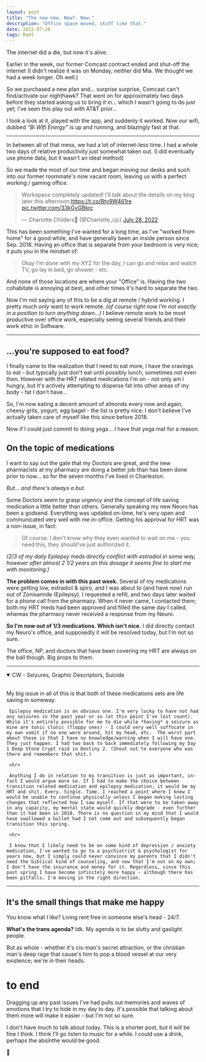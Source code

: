 ```yaml
---
layout: post
title: "The new new. New?. New."
description: "Office space moved, stuff like that."
date: 2022-07-28
tags: Rant
---
```


The internet did a die, but now it's alive.

Earlier in the week, our former Comcast contract ended and shut-off the internet (I didn't realize it was on Monday, neither did Mia. We thought we had a week longer. Oh well.)

So we purchased a new plan and... surprise surprise, Comcast can't find/activate our nighthawk? That went on for approximately two days before they started asking us to bring it in... which I wasn't going to do just yet; I've seen this play out with AT&T prior...

I took a look at it, played with the app, and suddenly it worked. Now our wifi, dubbed *"Bi WIfi Energy"* is up and running, and blazingly fast at that. 

<hr>

In between all of that mess, we had a lot of internet-less time. I had a whole two days of relative productivity just somewhat taken out. (I did eventually use phone data, but it wasn't an ideal method)

So we made the most of our time and began moving our desks and such into our former roommate's now vacant room, leaving us with a perfect working / gaming office. 

<blockquote class="twitter-tweet"><p lang="en" dir="ltr">Workspace completely updated! I’ll talk about the details on my blog later this afternoon:<a href="https://t.co/Bty9W461re">https://t.co/Bty9W461re</a> <a href="https://t.co/33kGyGBkrc">pic.twitter.com/33kGyGBkrc</a></p>&mdash; Charlotte Childers🌹 (@Charlotte_cjc) <a href="https://twitter.com/Charlotte_cjc/status/1552659123019419648?ref_src=twsrc%5Etfw">July 28, 2022</a></blockquote> <script async src="https://platform.twitter.com/widgets.js" charset="utf-8"></script> 

This has been something I've wanted for a long time, as I've "worked from home" for a good while, and have generally been an inside person since Sep. 2018. Having an office that is separate from your bedroom is very nice; it puts you in the mindset of:

> Okay I'm done with my XYZ for the day, I can go and relax and watch TV, go lay in bed, go shower - etc.

And none of those locations are where your "Office" is. Having the two cohabitate is annoying at best, and other times it's hard to separate the two.

Now I'm not saying any of this to be a dig at remote / hybrid working. I pretty much *only* want to work remote. *(of course right now I'm not exactly in a position to turn anything down...)* I believe remote work to be most productive over office work, especially seeing several friends and their work ethic in Software. 

<hr>


## ...you're supposed to eat food?

I finally came to the realization that I need to eat more, I have the cravings to eat - but typically just don't eat until possibly lunch, sometimes not even then. However with the HRT related medications I'm on - not only am I hungry, but it's actively attempting to disperse fat into other areas of my body - fat I don't have...

So, I'm now eating a decent amount of almonds every now and again, cheesy grits, yogurt, egg bagel - the list is pretty nice. I don't believe I've actually taken care of myself like this since before 2018. 

Now if I could just commit to doing yoga... I have that yoga mat for a reason.

## On the topic of medications
I want to say out the gate that my Doctors are great, and the new pharmacists at my pharmacy are doing a better job than has been done prior to now... so for the seven months I've lived in Charleston.

*But... and there's always a but.*

Some Doctors seem to grasp urgency and the concept of life saving medication a little better than others. Generally speaking my new Neuro has been a godsend. Everything was updated on-time, he's very open and communicated very well with me in-office. Getting his approval for HRT was a non-issue, in fact:

> Of course. I don't know why they even wanted to wait on me - you need this, they should've just authorized it. 

*(2/3 of my daily Epilepsy meds directly conflict with estradiol in some way, however after almost 2 1/2 years on this dosage it seems fine to start me with monitoring.)*

**The problem comes in with this past week.** Several of my medications were getting low, estradiol & spiro, and I was about to (and have now) run out of Zonisamide (Epilepsy). I requested a refill, and two days later waited for a phone call from the pharmacy. When it never came, I contacted them; both my HRT meds had been approved and filled the same day I called, whereas the pharmacy never received a response from my Neuro.

**So I'm now out of 1/3 medications. Which isn't nice.** I did directly contact my Neuro's office, and supposedly it will be resolved today, but I'm not so sure.

The office, NP, and doctors that have been covering my HRT are always on the ball though. Big props to them.

<hr>

<details open>
<summary> CW - Seizures, Graphic Descriptors, Suicide</summary>
<br>
<p>
	My big issue in all of this is that both of these medications sets are life saving in someway.
	
	 Epilepsy medication is an obvious one. I'm very lucky to have not had any seizures in the past year or so (at this point I've lost count). While it's entirely possible for me to die while *having* a seizure as mine are tonic clonic (floppy ones) - I could very well suffocate in my own vomit if no one were around, hit my head, etc.  The worst part about these is that I have no knowledge/warning when I will have one. They just happen. I had two back to back immediately following my Day 1 Deep Stone Crypt raid in Destiny 2. (Shout out to everyone who was there and remembers that shit.)
	 
	 <hr>
	 
	 Anything I do in relation to my transition is just as important, in-fact I would argue more so. If I had to make the choice between transition related medication and epilepsy medication, it would be my HRT and shit. Every. Single. Time. I reached a point where I knew I would be unable to continue physically unless I began making lasting changes that reflected how I saw myself. If that were to be taken away in any capacity, my mental state would quickly degrade - even further than it had been in 2018. There is no question in my mind that I would have swallowed a bullet had I not come out and subsequently began transition this spring.
	 
	 <hr>
	 
	 I know that I likely need to be on some kind of depression / anxiety medication, I've wanted to go to a psychiatrist & psychologist for years now, but I simply could never convince my parents that I didn't need the biblical kind of counseling, and now that I'm out on my own; I don't have the insurance and money for it. Regardless, since this past spring I have become infinitely more happy - although there has been pitfalls. I'm moving in the right direction.

</p>

</details>

<hr>

## It's the small things that make me happy

You know what I like? Living rent free in someone else's head - 24/7.

**What's the trans agenda?** Idk. My agenda is to be slutty and gaslight people.

But as whole - whether it's cis-man's secret attraction, or the christian man's deep rage that cause's him to pop a blood vessel at our very existence; we're in their heads.



# to end
Dragging up any past issues I've had pulls out memories and waves of emotions that I try to hide in my day to day. It's possible that talking about them more will make it easier - but I'm not so sure.

I don't have much to talk about today. This is a shorter post, but it will be fine I think. I think I'll go listen to music for a while. I could use a drink, perhaps the absinthe would be good. 

👋